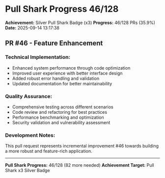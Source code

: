 # Pull Shark Progress 46/128

**Achievement:** Silver Pull Shark Badge (x3)
**Progress:** 46/128 PRs (35.9%)
**Date:** 2025-09-14 13:17:38

## PR #46 - Feature Enhancement

### Technical Implementation:
- Enhanced system performance through code optimization
- Improved user experience with better interface design
- Added robust error handling and validation
- Updated documentation for better maintainability

### Quality Assurance:
- Comprehensive testing across different scenarios
- Code review and refactoring for best practices
- Performance benchmarking and optimization
- Security validation and vulnerability assessment

### Development Notes:
This pull request represents incremental improvement #46 towards
building a more robust and feature-rich application.

---
**Pull Shark Progress:** 46/128 (82 more needed)
**Achievement Target:** Pull Shark x3 Silver Badge
